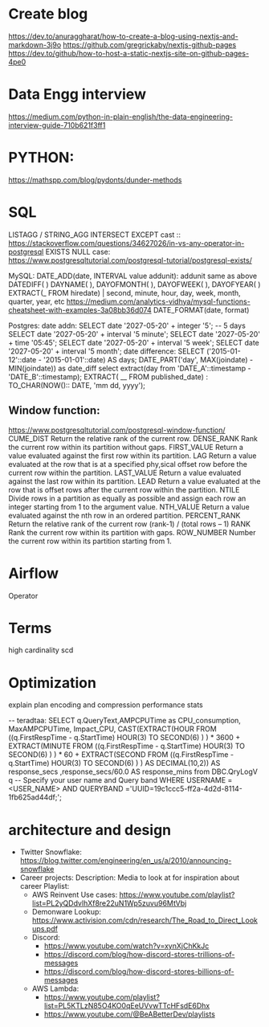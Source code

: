 # Create blog
https://dev.to/anuraggharat/how-to-create-a-blog-using-nextjs-and-markdown-3j9o
https://github.com/gregrickaby/nextjs-github-pages
https://dev.to/github/how-to-host-a-static-nextjs-site-on-github-pages-4pe0


# Data Engg interview
https://medium.com/python-in-plain-english/the-data-engineering-interview-guide-710b621f3ff1


# PYTHON:
https://mathspp.com/blog/pydonts/dunder-methods


# SQL
LISTAGG / STRING_AGG
INTERSECT
EXCEPT
cast ::
https://stackoverflow.com/questions/34627026/in-vs-any-operator-in-postgresql
EXISTS NULL case: https://www.postgresqltutorial.com/postgresql-tutorial/postgresql-exists/


MySQL:
DATE_ADD(date, INTERVAL value addunit): addunit same as above
DATEDIFF( )
DAYNAME( ), DAYOFMONTH( ), DAYOFWEEK( ), DAYOFYEAR( )
EXTRACT(_ FROM hiredate) | second, minute, hour, day, week, month, quarter, year, etc
     https://medium.com/analytics-vidhya/mysql-functions-cheatsheet-with-examples-3a08bb36d074
DATE_FORMAT(date, format)


Postgres:
date addn:
     SELECT date '2027-05-20' + integer '5';      -- 5 days
     SELECT date '2027-05-20' + interval '5 minute';
     SELECT date '2027-05-20' + time '05:45';
     SELECT date '2027-05-20' + interval '5 week';
     SELECT date '2027-05-20' + interval '5 month';
date difference:
     SELECT ('2015-01-12'::date - '2015-01-01'::date) AS days;
     DATE_PART('day', MAX(joindate) - MIN(joindate)) as date_diff
     select extract(day from 'DATE_A'::timestamp - 'DATE_B'::timestamp);
EXTRACT( __ FROM published_date) : 
TO_CHAR(NOW():: DATE, 'mm dd, yyyy');



## Window function:
https://www.postgresqltutorial.com/postgresql-window-function/
CUME_DIST	Return the relative rank of the current row.
DENSE_RANK	Rank the current row within its partition without gaps.
FIRST_VALUE	Return a value evaluated against the first row within its partition.
LAG	Return a value evaluated at the row that is at a specified phy,sical offset row before the current row within the partition.
LAST_VALUE	Return a value evaluated against the last row within its partition.
LEAD	Return a value evaluated at the row that is offset rows after the current row within the partition.
NTILE	Divide rows in a partition as equally as possible and assign each row an integer starting from 1 to the argument value.
NTH_VALUE	Return a value evaluated against the nth row in an ordered partition.
PERCENT_RANK	Return the relative rank of the current row (rank-1) / (total rows – 1)
RANK	Rank the current row within its partition with gaps.
ROW_NUMBER	Number the current row within its partition starting from 1.

# Airflow
Operator

# Terms
high cardinality
scd

# Optimization
explain plan
encoding and compression
performance stats

-- teradtaa:
SELECT q.QueryText,AMPCPUTime as CPU_consumption,
MaxAMPCPUTime,
Impact_CPU,
CAST(EXTRACT(HOUR FROM ((q.FirstRespTime - q.StartTime) HOUR(3) TO SECOND(6) ) ) * 3600
     + EXTRACT(MINUTE FROM ((q.FirstRespTime - q.StartTime) HOUR(3) TO SECOND(6) ) ) * 60
     + EXTRACT(SECOND FROM ((q.FirstRespTime - q.StartTime) HOUR(3) TO SECOND(6) ) ) AS DECIMAL(10,2)) AS response_secs
     ,response_secs/60.0  AS response_mins
	 from 
	 DBC.QryLogV q
-- Specify your user name and Query band
WHERE USERNAME = <USER_NAME>
AND QUERYBAND ='UUID=19c1ccc5-ff2a-4d2d-8114-1fb625ad44df;';

# architecture and design
- Twitter Snowflake: https://blog.twitter.com/engineering/en_us/a/2010/announcing-snowflake
- Career projects:
  Description: Media to look at for inspiration about career
  Playlist:
    - AWS Reinvent Use cases: https://www.youtube.com/playlist?list=PL2yQDdvlhXf8re22uN1Wp5zuvu96MtVbj
    - Demonware Lookup: https://www.activision.com/cdn/research/The_Road_to_Direct_Lookups.pdf
    - Discord:
      - https://www.youtube.com/watch?v=xynXjChKkJc
      - https://discord.com/blog/how-discord-stores-trillions-of-messages
      - https://discord.com/blog/how-discord-stores-billions-of-messages
    - AWS Lambda:
      - https://www.youtube.com/playlist?list=PL5KTLzN85O4KO0qEeUVvwTTcHFsdE6Dhx
      - https://www.youtube.com/@BeABetterDev/playlists
